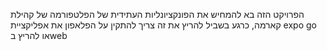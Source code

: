  הפרויקט הזה בא להמחיש את הפונקציונליות העתידית של הפלטפורמה של קהילת קארמה, כרגע בשביל להריץ את זה צריך להתקין על הפלאפון את אפליקציית expo go או להריץ בweb 